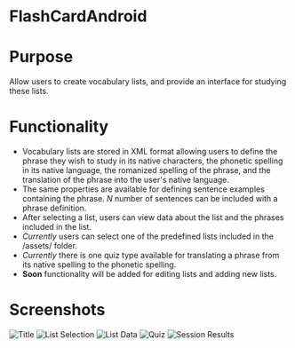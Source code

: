 FlashCardAndroid
================
# Purpose
Allow users to create vocabulary lists, and provide an interface for studying these lists.

# Functionality
- Vocabulary lists are stored in XML format allowing users to define the phrase they wish to study in its native characters, the phonetic spelling in its native language, the romanized spelling of the phrase, and the translation of the phrase into the user's native language.
- The same properties are available for defining sentence examples containing the phrase. *N* number of sentences can be included with a phrase definition.
- After selecting a list, users can view data about the list and the phrases included in the list.
- *Currently* users can select one of the predefined lists included in the /assets/ folder.
- *Currently* there is one quiz type available for translating a phrase from its native spelling to the phonetic spelling.
- **Soon** functionality will be added for editing lists and adding new lists.

# Screenshots
![Title](/screenshots/01_title.png "Title")
![List Selection](/screenshots/02_list_selection.png "List Selection")
![List Data](/screenshots/03_list_data.png "List Data")
![Quiz](/screenshots/04_quiz.png "Quiz")
![Session Results](/screenshots/05_session_results.png "Session Results")
